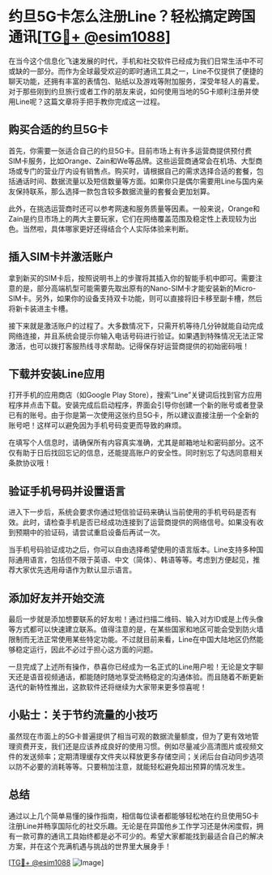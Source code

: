 # 约旦5G卡怎么注册Line？轻松搞定跨国通讯[[TG💪+ @esim1088](https://t.me/s/esim1088)]

在当今这个信息化飞速发展的时代，手机和社交软件已经成为我们日常生活中不可或缺的一部分。而作为全球最受欢迎的即时通讯工具之一，Line不仅提供了便捷的聊天功能，还拥有丰富的表情包、贴纸以及游戏等附加服务，深受年轻人的喜爱。对于那些刚到约旦旅行或者工作的朋友来说，如何使用当地的5G卡顺利注册并使用Line呢？这篇文章将手把手教你完成这一过程。

## 购买合适的约旦5G卡

首先，你需要一张适合自己的约旦5G卡。目前市场上有许多运营商提供预付费SIM卡服务，比如Orange、Zain和We等品牌。这些运营商通常会在机场、大型商场或专门的营业厅内设有销售点。购买时，请根据自己的需求选择合适的套餐，包括通话时间、数据流量以及短信数量等方面。如果你只是偶尔需要用Line与国内亲友保持联系，那么选择一款包含较多数据流量的套餐会更加划算。

此外，在挑选运营商时还可以参考网速和服务质量等因素。一般来说，Orange和Zain是约旦市场上的两大主要玩家，它们在网络覆盖范围及稳定性上表现较为出色。当然啦，具体哪家更好还得结合个人实际体验来判断。

## 插入SIM卡并激活账户

拿到新买的SIM卡后，按照说明书上的步骤将其插入你的智能手机中即可。需要注意的是，部分高端机型可能需要先取出原有的Nano-SIM卡才能安装新的Micro-SIM卡。另外，如果你的设备支持双卡功能，则可以直接将旧卡移至副卡槽，然后将新卡装进主卡槽。

接下来就是激活账户的过程了。大多数情况下，只需开机等待几分钟就能自动完成网络连接，并且系统会提示你输入电话号码进行验证。如果遇到特殊情况无法正常激活，也可以拨打客服热线寻求帮助。记得保存好运营商提供的初始密码哦！

## 下载并安装Line应用

打开手机的应用商店（如Google Play Store），搜索“Line”关键词后找到官方应用程序并点击下载。安装完成后启动程序，界面会引导你创建一个新的账号或者登录已有的账号。由于你是第一次使用这张约旦5G卡，所以建议直接注册一个全新的账号吧！这样可以避免因为手机号码变更而导致的麻烦。

在填写个人信息时，请确保所有内容真实准确，尤其是邮箱地址和密码部分。这不仅有助于日后找回忘记的信息，还能提高账户的安全性。同时别忘了勾选同意相关条款协议哦！

## 验证手机号码并设置语言

进入下一步后，系统会要求你通过短信验证码来确认当前使用的手机号码是否有效。此时，请检查手机是否已经成功连接到了运营商提供的网络信号。如果没有收到预期中的验证码，请尝试重启设备后再试一次。

当手机号码验证成功之后，你可以自由选择希望使用的语言版本。Line支持多种国际通用语言，包括但不限于英语、中文（简体）、韩语等等。考虑到方便起见，推荐大家优先选用母语作为默认显示语言。

## 添加好友并开始交流

最后一步就是添加想要联系的好友啦！通过扫描二维码、输入对方ID或是上传头像等方式都可以快速建立联系。值得注意的是，在某些国家和地区可能会受到防火墙限制而无法正常使用某些特定功能。不过就目前来看，Line在中国大陆地区仍然能够稳定运行，因此不必过于担心这方面的问题。

一旦完成了上述所有操作，恭喜你已经成为一名正式的Line用户啦！无论是文字聊天还是语音视频通话，都能随时随地享受流畅稳定的沟通体验。而且随着不断更新迭代的新特性推出，这款软件还将继续为大家带来更多惊喜呢！

## 小贴士：关于节约流量的小技巧

虽然现在市面上的5G卡普遍提供了相当可观的数据流量额度，但为了更有效地管理资费开支，我们还是应该养成良好的使用习惯。例如尽量减少高清图片或视频文件的发送频率；定期清理缓存文件夹以释放更多存储空间；关闭后台自动同步选项以防不必要的消耗等等。只要稍加注意，就能轻松避免超出预算的情况发生。

## 总结

通过以上几个简单易懂的操作指南，相信每位读者都能够轻松地在约旦使用5G卡注册Line并畅享国际化的社交乐趣。无论是在异国他乡工作学习还是休闲度假，拥有一款可靠的通讯工具始终都是必不可少的。希望大家都能找到最适合自己的解决方案，并在这个充满机遇与挑战的世界里大展身手！

[[TG💪+ @esim1088](https://t.me/s/esim1088) ![Image](https://i.postimg.cc/4NQfJmqS/Snipaste-2025-05-13-00-14-12.png)]